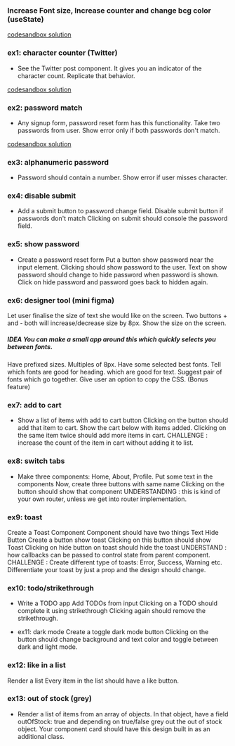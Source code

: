 ### Increase Font size, Increase counter and change bcg color (useState)

[codesandbox solution](https://codesandbox.io/s/thinking-in-react-l6y20x?file=/src/App.js)

### ex1: character counter (Twitter)

- See the Twitter post component. It gives you an indicator of the character count. Replicate that behavior.

[codesandbox solution](https://codesandbox.io/s/reverent-glitter-n4w6x1?file=/src/TwitterCounter.jsx)

### ex2: password match

- Any signup form, password reset form has this functionality. Take two passwords from user. Show error only if both passwords don't match.

[codesandbox solution](https://codesandbox.io/s/reverent-glitter-n4w6x1?file=/src/PasswordMatch.jsx)

### ex3: alphanumeric password

- Password should contain a number. Show error if user misses character.

### ex4: disable submit

- Add a submit button to password change field. Disable submit button if passwords don't match
  Clicking on submit should console the password field.

### ex5: show password

- Create a password reset form
  Put a button show password near the input element.
  Clicking should show password to the user.
  Text on show password should change to hide password when password is shown.
  Click on hide password and password goes back to hidden again.

### ex6: designer tool (mini figma)

Let user finalise the size of text she would like on the screen. Two buttons + and - both will increase/decrease size by 8px. Show the size on the screen.

##### IDEA You can make a small app around this which quickly selects you between fonts.

Have prefixed sizes. Multiples of 8px.
Have some selected best fonts.
Tell which fonts are good for heading. which are good for text.
Suggest pair of fonts which go together.
Give user an option to copy the CSS. (Bonus feature)

### ex7: add to cart

- Show a list of items with add to cart button
  Clicking on the button should add that item to cart.
  Show the cart below with items added.
  Clicking on the same item twice should add more items in cart.
  CHALLENGE : increase the count of the item in cart without adding it to list.

### ex8: switch tabs

- Make three components: Home, About, Profile.
  Put some text in the components
  Now, create three buttons with same name
  Clicking on the button should show that component
  UNDERSTANDING : this is kind of your own router, unless we get into router implementation.

### ex9: toast

Create a Toast Component
Component should have two things
Text
Hide Button
Create a button show toast
Clicking on this button should show Toast
Clicking on hide button on toast should hide the toast
UNDERSTAND : how callbacks can be passed to control state from parent component.
CHALLENGE :
Create different type of toasts: Error, Success, Warning etc.
Differentiate your toast by just a prop and the design should change.

### ex10: todo/strikethrough

- Write a TODO app
  Add TODOs from input
  Clicking on a TODO should complete it using strikethrough
  Clicking again should remove the strikethrough.

- ex11: dark mode
  Create a toggle dark mode button
  Clicking on the button should change background and text color and toggle between dark and light mode.

### ex12: like in a list

Render a list
Every item in the list should have a like button.

### ex13: out of stock (grey)

- Render a list of items from an array of objects. In that object, have a field outOfStock: true
  and depending on true/false grey out the out of stock object.
  Your component card should have this design built in as an additional class.
